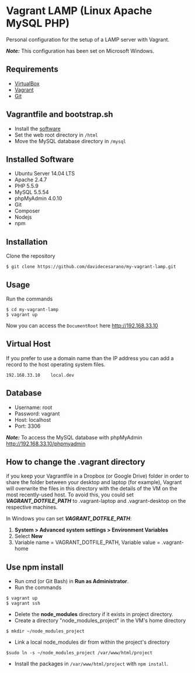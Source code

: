 # Vagrant LAMP (Linux Apache MySQL PHP)
Personal configuration for the setup of a LAMP server with Vagrant.

***Note:*** This configuration has been set on Microsoft Windows. 

## Requirements
* [VirtualBox](https://www.virtualbox.org/)
* [Vagrant](https://www.vagrantup.com/)
* [Git](https://git-scm.com/)

## Vagrantfile and bootstrap.sh
* Install the [software](#software-installati)
* Set the web root directory in `/html`
* Move the MySQL database directory in `/mysql`

## Installed Software
* Ubuntu Server 14.04 LTS
* Apache 2.4.7
* PHP 5.5.9
* MySQL 5.5.54
* phpMyAdmin 4.0.10
* Git
* Composer
* Nodejs
* npm

## Installation
Clone the repository
```
$ git clone https://github.com/davidecesarano/my-vagrant-lamp.git
```

## Usage
Run the commands
```
$ cd my-vagrant-lamp
$ vagrant up
```
Now you can access the `DocumentRoot` here http://192.168.33.10

## Virtual Host
If you prefer to use a domain name than the IP address you can add a record to the host operating system files.
```
192.168.33.10    local.dev
```

## Database
* Username: root
* Password: vagrant
* Host: localhost
* Port: 3306

***Note:*** To access the MySQL database with phpMyAdmin http://192.168.33.10/phpmyadmin

## How to change the .vagrant directory ##
if you keep your Vagrantfile in a Dropbox (or Google Drive) folder in order to share the folder between your desktop and laptop (for example), Vagrant will overwrite the files in this directory with the details of the VM on the most recently-used host. To avoid this, you could set ***VAGRANT_DOTFILE_PATH*** to .vagrant-laptop and .vagrant-desktop on the respective machines.

In Windows you can set ***VAGRANT_DOTFILE_PATH***:

1. **System > Advanced system settings > Environment Variables**
2. Select **New**
3. Variable name = VAGRANT_DOTFILE_PATH, Variable value = .vagrant-home

## Use npm install

* Run cmd (or Git Bash) in **Run as Administrator**.
* Run the commands
```
$ vagrant up
$ vagrant ssh
```
* Delete the **node_modules** directory if it exists in project directory.
* Create a directory "node_modules_project" in the VM's home directory
```
$ mkdir ~/node_modules_project
```
* Link a local node_modules dir from within the project's directory
```
$sudo ln -s ~/node_modules_project /var/www/html/project
```
* Install the packages in `/var/www/html/project` with `npm install`.
